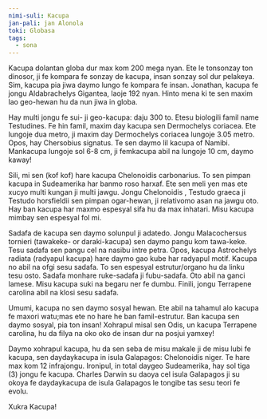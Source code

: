 ```yaml
---
nimi-suli: Kacupa
jan-pali: jan Alonola
toki: Globasa
tags:
  - sona
---
```

Kacupa dolantan globa dur max kom 200 mega nyan. Ete le tonsonzay ton dinosor, ji fe kompara fe sonzay de kacupa, insan sonzay sol dur pelakeya. Sim, kacupa pia jiwa daymo lungo fe kompara fe insan.  Jonathan, kacupa fe jongu Aldabrachelys Gigantea, laoje 192 nyan. Hinto  mena ki te sen maxim lao geo-hewan hu da nun jiwa in globa.

Hay multi jongu fe sui- ji geo-kacupa: daju 300 to. Etesu biologili famil name Testudines. Fe hin famil, maxim day kacupa sen Dermochelys coriacea. Ete lungoje dua metro, ji maxim day Dermochelys coriacea lungoje 3.05 metro. Opos, hay Chersobius signatus. Te sen daymo lil kacupa of Namibi. Mankacupa lungoje sol 6-8 cm, ji femkacupa abil na lungoje 10 cm, daymo kaway!

Sili, mi sen (kof kof) hare kacupa Chelonoidis carbonarius. To sen pimpan kacupa in Sudeamerika har banmo roso harxaf. Ete sen meli yen mas ete xucyo multi kungan ji multi jawgu. Jongu Chelonoidis , Testudo graeca ji Testudo horsfieldii sen pimpan ogar-hewan, ji relativomo asan na jawgu oto. Hay ban kacupa har maxmo espesyal sifa hu da max inhatari. Misu kacupa mimbay sen espesyal fol mi. 

Sadafa de kacupa sen daymo solunpul ji adatedo. Jongu Malacochersus tornieri (tawakeke- or daraki-kacupa) sen daymo pangu kom tawa-keke. Tesu sadafa sen pangu cel na nasibu intre petra. Opos, kacupa Astrochelys radiata (radyapul kacupa) hare daymo gao kube har radyapul motif. Kacupa no abil na ofgi sesu sadafa. To sen espesyal estrutur/organo hu da linku tesu osto. Sadafa monhare ruke-sadafa ji fubu-sadafa. Oto abil na ganci lamese. Misu kacupa suki na begaru ner fe dumbu. Finili, jongu Terrapene carolina abil na klosi sesu sadafa.

Umumi, kacupa no sen daymo sosyal hewan. Ete abil na tahamul alo kacupa fe maxori watu;mas ete no hare he ban famil-estrutur. Ban kacupa sen daymo sosyal, pia ton insan! Xohrapul misal sen Odis, un kacupa Terrapene carolina, hu da filya na oko oko de insan dur na posjui yamxey!

Daymo xohrapul kacupa, hu da sen seba de misu makale ji de misu lubi fe kacupa, sen daydaykacupa in isula Galapagos: Chelonoidis niger. Te hare max  kom 12 infrajongu. Ironipul, in total daygeo Sudeamerika, hay sol tiga (3) jongu fe kacupa. Charles Darwin su daoya cel isula Galapagos ji su okoya fe daydaykacupa de isula Galapagos le tongibe tas sesu teori fe evolu.

Xukra Kacupa! 
